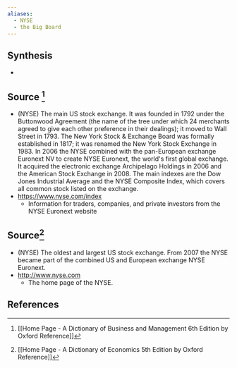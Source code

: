```yaml
---
aliases:
  - NYSE
  - the Big Board
---
```

## Synthesis
- 
## Source [^1]
- (NYSE) The main US stock exchange. It was founded in 1792 under the Buttonwood Agreement (the name of the tree under which 24 merchants agreed to give each other preference in their dealings); it moved to Wall Street in 1793. The New York Stock & Exchange Board was formally established in 1817; it was renamed the New York Stock Exchange in 1983. In 2006 the NYSE combined with the pan-European exchange Euronext NV to create NYSE Euronext, the world's first global exchange. It acquired the electronic exchange Archipelago Holdings in 2006 and the American Stock Exchange in 2008. The main indexes are the Dow Jones Industrial Average and the NYSE Composite Index, which covers all common stock listed on the exchange.
- https://www.nyse.com/index
	- Information for traders, companies, and private investors from the NYSE Euronext website
## Source[^2]
- (NYSE) The oldest and largest US stock exchange. From 2007 the NYSE became part of the combined US and European exchange NYSE Euronext.
- http://www.nyse.com
	- The home page of the NYSE.
## References

[^1]: [[Home Page - A Dictionary of Business and Management 6th Edition by Oxford Reference]]
[^2]: [[Home Page - A Dictionary of Economics 5th Edition by Oxford Reference]]
